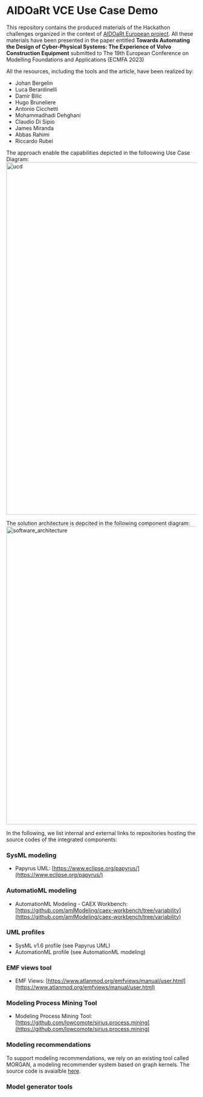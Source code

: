 
# AIDOaRt VCE Use Case Demo


This repository contains the produced materials of the Hackathon challenges organized in the context of [AIDOaRt European project](https://sites.mdu.se/aidoart). All these materials have been presented in the paper entitled **Towards Automating the Design of Cyber-Physical Systems: The Experience of Volvo Construction Equipment** submitted to The 19th European Conference on Modelling Foundations and Applications (ECMFA 2023) 

All the resources, including the tools and the article, have been realized by:

- Johan Bergelin
-  Luca Berardinelli
-  Damir Bilic
-  Hugo Bruneliere
-  Antonio Cicchetti
-  Mohammadhadi Dehghani
-  Claudio Di Sipio
-  James Miranda
-  Abbas Rahimi 
- Riccardo Rubei

The approach enable the capabilities depicted in the folloowing Use Case Diagram:
<img width="930" alt="ucd" src="https://user-images.githubusercontent.com/925612/207573034-c31c9b41-224a-4a85-a799-590fef03a403.png">

The solution architecture is depcited in the following component diagram:
<img width="787" alt="software_architecture" src="https://user-images.githubusercontent.com/925612/207573346-509f6fdc-0459-469d-9be3-cc66f4949349.png">

In the following, we list internal and external links to repositories hosting the source codes of the integrated components:

### SysML modeling
- Papyrus UML: [https://www.eclipse.org/papyrus/](https://www.eclipse.org/papyrus/)

### AutomatioML modeling
- AutomationML Modeling - CAEX Workbench: [https://github.com/amlModeling/caex-workbench/tree/variability](https://github.com/amlModeling/caex-workbench/tree/variability) 

### UML profiles
- SysML v1.6 profile (see Papyrus UML)
- AutomationML profile (see AutomationML modeling)

### EMF views tool
- EMF Views: [https://www.atlanmod.org/emfviews/manual/user.html](https://www.atlanmod.org/emfviews/manual/user.html)

### Modeling Process Mining Tool
- Modeling Process Mining Tool: [https://github.com/lowcomote/sirius.process.mining](https://github.com/lowcomote/sirius.process.mining)

### Modeling recommendations
To support modeling recommendations, we rely on an existing tool called MORGAN, a modeling recommender system based on graph kernels. The source code is avaialble [here](https://github.com/MDEGroup/MORGAN).

### Model generator tools
